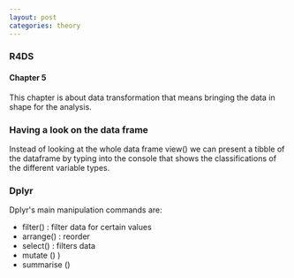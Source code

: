 ```yaml
---
layout: post
categories: theory
---
```


### R4DS
#### Chapter 5
This chapter is about data transformation that means bringing the data in shape for the analysis.

### Having a look on the data frame

Instead of looking at the whole data frame view(<dataframe>) we can present a tibble of the dataframe by typing <dataframe> into the console that shows the classifications of the different variable types.

### Dplyr

Dplyr's main manipulation commands are:

- filter() : filter data for certain values
- arrange() : reorder
- select() : filters data 
- mutate () ) 
- summarise ()
